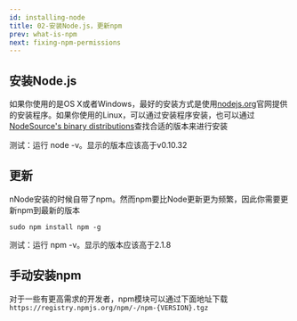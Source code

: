 ```yaml
---
id: installing-node
title: 02-安装Node.js，更新npm
prev: what-is-npm
next: fixing-npm-permissions
---
```


## 安装Node.js

如果你使用的是OS X或者Windows，最好的安装方式是使用[nodejs.org](https://nodejs.org)官网提供的安装程序。如果你使用的Linux，可以通过安装程序安装，也可以通过[NodeSource's binary distributions](https://github.com/nodesource/distributions)查找合适的版本来进行安装

测试：运行 node -v。显示的版本应该高于v0.10.32

## 更新

nNode安装的时候自带了npm。然而npm要比Node更新更为频繁，因此你需要更新npm到最新的版本

`sudo npm install npm -g`

测试：运行 npm -v。显示的版本应该高于2.1.8

## 手动安装npm

对于一些有更高需求的开发者，npm模块可以通过下面地址下载
`https://registry.npmjs.org/npm/-/npm-{VERSION}.tgz`